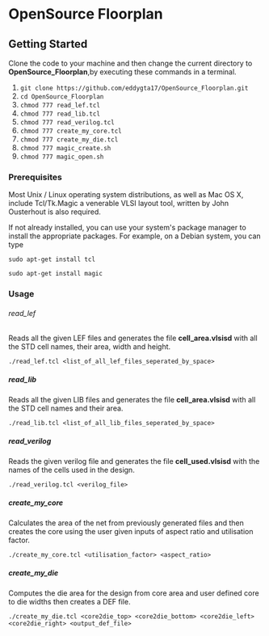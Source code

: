 # OpenSource Floorplan
<Project description here>

## Getting Started
Clone the code to your machine and then change the current directory to **OpenSource_Floorplan**,by executing these commands in a terminal.
1. `git clone https://github.com/eddygta17/OpenSource_Floorplan.git`
2. `cd OpenSource_Floorplan`
3. `chmod 777 read_lef.tcl`
4. `chmod 777 read_lib.tcl`
5. `chmod 777 read_verilog.tcl`
6. `chmod 777 create_my_core.tcl`
7. `chmod 777 create_my_die.tcl`
8. `chmod 777 magic_create.sh`
8. `chmod 777 magic_open.sh`



### Prerequisites
Most Unix / Linux operating system distributions, as well as Mac OS X, include Tcl/Tk.Magic a venerable VLSI layout tool, written by John Ousterhout is also required.

If not already installed, you can use your system's package manager to install the appropriate packages.
For example, on a Debian system, you can type

`sudo apt-get install tcl`

`sudo apt-get install magic`


### Usage

###### read_lef
Reads all the given LEF files and generates the file **cell_area.vlsisd** with all the STD cell names, their area, width and height.

`./read_lef.tcl <list_of_all_lef_files_seperated_by_space>`

##### read_lib
Reads all the given LIB files and generates the file **cell_area.vlsisd** with all the STD cell names and their area.

`./read_lib.tcl <list_of_all_lib_files_seperated_by_space>`

##### read_verilog
Reads the given verilog file and generates the file **cell_used.vlsisd** with the names of the cells used in the design.

`./read_verilog.tcl <verilog_file>`

##### create_my_core
Calculates the area of the net from previously generated files and then creates the core using the user given inputs of aspect ratio and utilisation factor.

`./create_my_core.tcl <utilisation_factor> <aspect_ratio>`

##### create_my_die
Computes the die area for the design from core area and user defined core to die widths then creates a DEF file.

`./create_my_die.tcl <core2die_top> <core2die_bottom> <core2die_left> <core2die_right> <output_def_file>`
